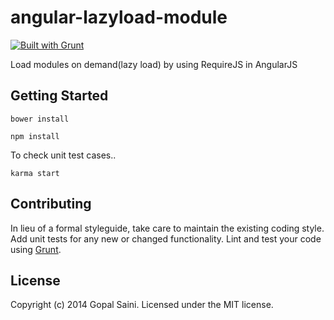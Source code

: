 angular-lazyload-module
================
[![Built with Grunt](https://cdn.gruntjs.com/builtwith.png)](http://gruntjs.com/)

Load modules on demand(lazy load) by using RequireJS in AngularJS

## Getting Started
```
bower install
```

```
npm install
```

To check unit test cases..
```
karma start
```

## Contributing
In lieu of a formal styleguide, take care to maintain the existing coding style. Add unit tests for any new or changed functionality. Lint and test your code using [Grunt](http://gruntjs.com/).


## License
Copyright (c) 2014 Gopal Saini. Licensed under the MIT license.
